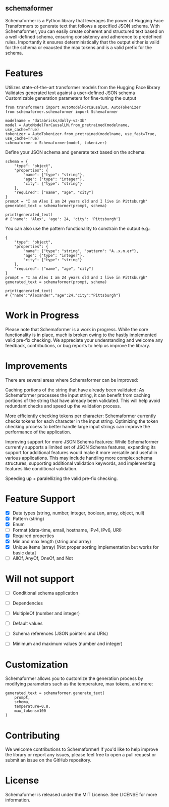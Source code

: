## schemaformer
Schemaformer is a Python library that leverages the power of Hugging Face Transformers to generate text that follows a specified JSON schema. With Schemaformer, you can easily create coherent and structured text based on a well-defined schema, ensuring consistency and adherence to predefined rules. Importantly it ensures deterministically that the output either is valid for the schema or exausted the max tokens and is a valid prefix for the schema.

# Features
Utilizes state-of-the-art transformer models from the Hugging Face library
Validates generated text against a user-defined JSON schema
Customizable generation parameters for fine-tuning the output

```
from transformers import AutoModelForCausalLM, AutoTokenizer
from schemaformer.schemaformer import Schemaformer

modelname = "databricks/dolly-v2-3b"
model = AutoModelForCausalLM.from_pretrained(modelname, use_cache=True)
tokenizer = AutoTokenizer.from_pretrained(modelname, use_fast=True, use_cache=True)
schemaformer = Schemaformer(model, tokenizer)
```

Define your JSON schema and generate text based on the schema:
```
schema = {
    "type": "object",
    "properties": {
        "name": {"type": "string"},
        "age": {"type": "integer"},
        "city": {"type": "string"}
    },
    "required": ["name", "age", "city"]
}
prompt = "I am Alex I am 24 years old and I live in Pittsburgh"
generated_text = schemaformer(prompt, schema)

print(generated_text)
# {'name': 'Alex', 'age': 24, 'city': 'Pittsburgh'}
```

You can also use the pattern functionality to constrain the output e.g.:
```
{
    "type": "object",
    "properties": {
        "name": {"type": "string", "pattern": "A..x.n.er"},
        "age": {"type": "integer"},
        "city": {"type": "string"}
    },
    "required": ["name", "age", "city"]
}
prompt = "I am Alex I am 24 years old and I live in Pittsburgh"
generated_text = schemaformer(prompt, schema)

print(generated_text)
# {"name":"Alexander","age":24,"city":"Pittsburgh"}
```
# Work in Progress

Please note that Schemaformer is a work in progress. While the core functionality is in place, much is broken owing to the hastly implemented valid pre-fix checking. We appreciate your understanding and welcome any feedback, contributions, or bug reports to help us improve the library.

# Improvements

There are several areas where Schemaformer can be improved:

Caching portions of the string that have already been validated: As Schemaformer processes the input string, it can benefit from caching portions of the string that have already been validated. This will help avoid redundant checks and speed up the validation process.

More efficiently checking tokens per character: Schemaformer currently checks tokens for each character in the input string. Optimizing the token checking process to better handle large input strings can improve the performance of the application.

Improving support for more JSON Schema features: While Schemaformer currently supports a limited set of JSON Schema features, expanding its support for additional features would make it more versatile and useful in various applications. This may include handling more complex schema structures, supporting additional validation keywords, and implementing features like conditional validation.

Speeding up + paralellizing the valid pre-fix checking.

# Feature Support
- [x] Data types (string, number, integer, boolean, array, object, null)
- [x] Pattern (string)
- [x] Enum
- [ ] Format (date-time, email, hostname, IPv4, IPv6, URI)
- [x] Required properties
- [x] Min and max length (string and array)
- [x] Unique items (array) [Not proper sorting implementation but works for basic data]
- [ ] AllOf, AnyOf, OneOf, and Not

# Will not support
- [ ] Conditional schema application
- [ ] Dependencies
- [ ] MultipleOf (number and integer)
- [ ] Default values
- [ ] Schema references (JSON pointers and URIs)
- [ ] Minimum and maximum values (number and integer)


# Customization
Schemaformer allows you to customize the generation process by modifying parameters such as the temperature, max tokens, and more:

```
generated_text = schemaformer.generate_text(
    prompt,
    schema,
    temperature=0.8,
    max_tokens=100
)
```

# Contributing
We welcome contributions to Schemaformer! If you'd like to help improve the library or report any issues, please feel free to open a pull request or submit an issue on the GitHub repository.

# License
Schemaformer is released under the MIT License. See LICENSE for more information.